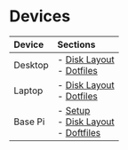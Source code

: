 # Devices

| Device | Sections |
| :--- | :--- |
| Desktop | - [Disk Layout](./sections/desktop/disks)</br>- [Dotfiles](./sections/desktop/dotfiles) |
| Laptop | - [Disk Layout](./sections/laptop/disks)</br>- [Dotfiles](./sections/laptop/dotfiles) |
| Base Pi | - [Setup](./sections/pi/disks)</br>- [Disk Layout](./sections/pi/disks)</br>- [Doftfiles](./sections/pi/dotfiles)
